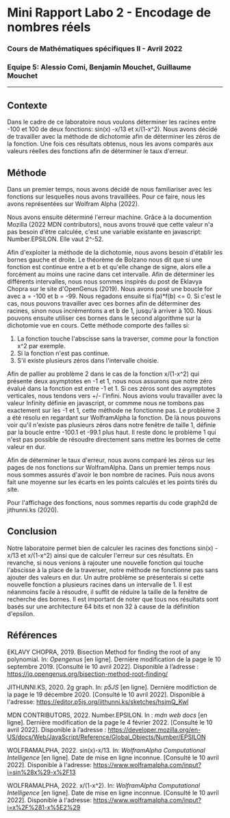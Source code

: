 # Mini Rapport Labo 2 - Encodage de nombres réels
### Cours de Mathématiques spécifiques II - Avril 2022
### Equipe 5: Alessio Comi, Benjamin Mouchet, Guillaume Mouchet
---
## Contexte
Dans le cadre de ce laboratoire nous voulons déterminer les racines entre -100 et 100 de deux fonctions: sin(x) -x/13 et x/(1-x^2). Nous avons décidé de travailler avec la méthode de dichotomie afin de déterminer les zéros de la fonction. Une fois ces résultats obtenus, nous les avons comparés aux valeurs réelles des fonctions afin de déterminer le taux d'erreur.

## Méthode
Dans un premier temps, nous avons décidé de nous familiariser avec les fonctions sur lesquelles nous avons travaillées. Pour ce faire, nous les avons représentées sur Wolfram Alpha (2022).

Nous avons ensuite déterminé l'erreur machine. Grâce à la documention Mozilla (2022 MDN contributors), nous avons trouvé que cette valeur n'a pas besoin d'être calculée, c'est une variable existante en javascript: Number.EPSILON. Elle vaut 2^-52.

Afin d'exploiter la méthode de la dichotomie, nous avons besoin d'établir les bornes gauche et droite.
Le théorème de Bolzano nous dit que si une fonction est continue entre a et b et qu'elle change de signe, alors elle a forcément au moins une racine dans cet intervalle. Afin de déterminer les différents intervalles, nous nous sommes inspirés du post de Eklavya Chopra sur le site d'OpenGenus (2019). Nous avons posé une boucle for avec a = -100 et b = -99. Nous regadons ensuite si f(a)*f(b) <= 0. Si c'est le cas, nous pouvons travailler avec ces bornes afin de déterminer des racines, sinon nous incrémentons a et b de 1, jusqu'à arriver à 100. Nous pouvons ensuite utiliser ces bornes dans le second algorithme sur la dichotomie vue en cours.
Cette méthode comporte des failles si:

1. La fonction touche l'abscisse sans la traverser, comme pour la fonction x^2 par exemple.
2. Si la fonction n'est pas continue.
3. S'il existe plusieurs zéros dans l'intervalle choisie.

Afin de pallier au problème 2 dans le cas de la fonction x/(1-x^2) qui présente deux asymptotes en -1 et 1, nous nous assurons que notre zéro évalué dans la fonction est entre -1 et 1. Si ces zéros sont des asymptotes verticales, nous tendons vers +/- l'infini. Nous avions voulu travailler avec la valeur Infinity définie en javascript, or commme nous ne tombons pas exactement sur les -1 et 1, cette méthode ne fonctionne pas.
Le problème 3 a été résolu en regardant sur WolframAlpha la fonction. De là nous pouvons voir qu'il n'existe pas plusieurs zéros dans notre fenêtre de taille 1, définie par la boucle entre -100.1 et -99.1 plus haut.
Il reste donc le problème 1 qui n'est pas possible de résoudre directement sans mettre les bornes de cette valeur en dur.

Afin de déterminer le taux d'erreur, nous avons comparé les zéros sur les pages de nos fonctions sur WolframAlpha. Dans un premier temps nous nous sommes assurés d'avoir le bon nombre de racines. Puis nous avons fait une moyenne sur les écarts en les points calculés et les points tirés du site.

Pour l'affichage des fonctions, nous sommes repartis du code graph2d de jithunni.ks (2020).

## Conclusion

Notre laboratoire permet bien de calculer les racines des fonctions sin(x) -x/13 et x/(1-x^2) ainsi que de calculer l'erreur sur ces résultats. En revanche, si nous venions à rajouter une nouvelle fonction qui touche l'abscisse à la place de la traverser, notre méthode ne fonctionne pas sans ajouter des valeurs en dur. Un autre problème se présenterais si cette nouvelle fonction a plusieurs racines dans un intervalle de 1. Il est néanmoins facile à résoudre, il suffit de réduire la taille de la fenêtre de recherche des bornes. Il est important de noter que tous nos résultats sont basés sur une architecture 64 bits et non 32 à cause de la définition d'epsilon.

## Références

EKLAVY CHOPRA, 2019. Bisection Method for finding the root of any polynomial. In: _Opengenus_ [en ligne]. Dernière modification de la page le 10 septembre 2019. [Consulté le 10 avril 2022]. Disponible à l’adresse : https://iq.opengenus.org/bisection-method-root-finding/

JITHUNNI.KS, 2020. 2g graph. In: _p5JS_ [en ligne]. Dernière modifiction de la page le 19 décembre 2020. [Consulté le 10 avril 2022]. Disponible à l'adresse: https://editor.p5js.org/jithunni.ks/sketches/hsjmQ_Kwl

MDN CONTRIBUTORS, 2022. Number.EPSILON. In : _mdn web docs_ [en ligne]. Dernière modification de la page le 4 février 2022. [Consulté le 10 avril 2022]. Disponible à l’adresse : https://developer.mozilla.org/en-US/docs/Web/JavaScript/Reference/Global_Objects/Number/EPSILON

WOLFRAMALPHA, 2022. sin(x)-x/13. In: _WolframAlpha Computational Intelligence_ [en ligne]. Date de mise en ligne inconnue. [Consulté le 10 avril 2022]. Disponible à l'adresse: https://www.wolframalpha.com/input?i=sin%28x%29-x%2F13

WOLFRAMALPHA, 2022. x/(1-x^2). In: _WolframAlpha Computational Intelligence_ [en ligne]. Date de mise en ligne inconnue. [Consulté le 10 avril 2022]. Disponible à l'adresse: https://www.wolframalpha.com/input?i=x%2F%281-x%5E2%29








